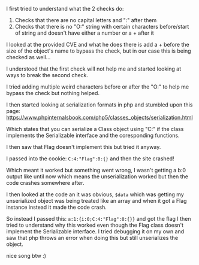 I first tried to understand what the 2 checks do:
1) Checks that there are no capital letters and ":" after them
2) Checks that there is no "O:" string with certain characters before/start of string and doesn't have either a number or a + after it

I looked at the provided CVE and what he does there is add a + before the size of the object's name to bypass the check, but in our case this is being checked as well...

I understood that the first check will not help me and started looking at ways to break the second check.

I tried adding multiple weird characters before or after the "O:" to help me bypass the check but nothing helped.

I then started looking at serialization formats in php and stumbled upon this page:
https://www.phpinternalsbook.com/php5/classes_objects/serialization.html

Which states that you can serialize a Class object using "C:" if the class implements the Serializable interface and the coresponding functions.

I then saw that Flag doesn't implement this but tried it anyway.

I passed into the cookie: ```C:4:"Flag":0:{}``` and then the site crashed!

Which meant it worked but something went wrong, I wasn't getting a b:0 output like until now which means the unserialization worked but then the code crashes somewhere after.

I then looked at the code an it was obvious, ```$data``` which was getting my unserialized object was being treated like an array and when it got a Flag instance instead it made the code crash.

So instead I passed this: ```a:1:{i:0;C:4:"Flag":0:{}}``` and got the flag
I then tried to understand why this worked even though the Flag class doesn't implement the Serializable interface. I tried debugging it on my own and saw that php throws an error when doing this but still unserializes the object.

nice song btw :)